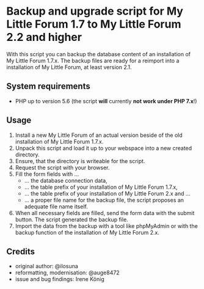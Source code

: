 # Backup and upgrade script for My Little Forum 1.7 to My Little Forum 2.2 and higher

With this script you can backup the database content of an installation of My Little Forum 1.7.x. The backup files are ready for a reimport into a installation of My Little Forum, at least version 2.1.

## System requirements

- PHP up to version 5.6 (the script **will** currently **not work under PHP 7.x**!)

## Usage

1. Install a new My Little Forum of an actual version beside of the old installation of My Little Forum 1.7.x.
1. Unpack this script and load it up to your webspace into a new created directory.
1. Ensure, that the directory is writeable for the script.
1. Request the script with your browser.
1. Fill the form fields with …
    - … the database connection data,
    - … the table prefix of your installation of My Little Forum 1.7.x,
    - … the table prefix of your installation of My Little Forum 2.x and …
    - … a proper file name for the backup file, the script proposes an adequate file name itself.
1. When all necessary fields are filled, send the form data with the submit button. The script generated the backup file.
1. Import the data from the backup with a tool like phpMyAdmin or with the backup function of the installation of My Little Forum 2.x.

## Credits

- original author: @ilosuna
- reformatting, modernisation: @auge8472
- issue and bug findings: Irene König
